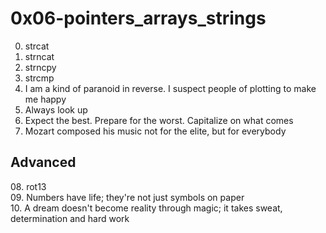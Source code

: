 <h1>0x06-pointers_arrays_strings</h1>

00. strcat<br>
01. strncat<br>
02. strncpy<br>
03. strcmp<br>
04. I am a kind of paranoid in reverse. I suspect people of plotting to make me happy<br>
05. Always look up<br>
06. Expect the best. Prepare for the worst. Capitalize on what comes<br>
07. Mozart composed his music not for the elite, but for everybody<br>
<h2>Advanced</h2>
08. rot13<br>
09. Numbers have life; they're not just symbols on paper<br>
10. A dream doesn't become reality through magic; it takes sweat, determination and hard work<br>
